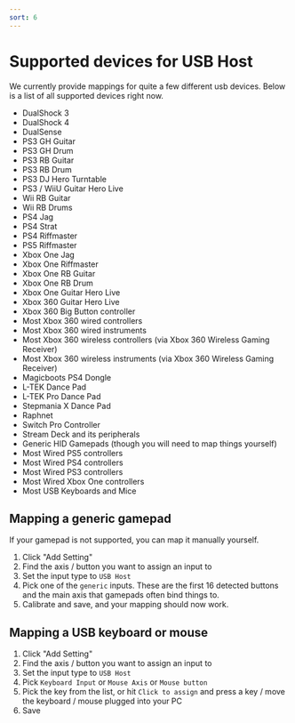 ```yaml
---
sort: 6
---
```

# Supported devices for USB Host

We currently provide mappings for quite a few different usb devices. Below is a list of all supported devices right now.

- DualShock 3
- DualShock 4
- DualSense
- PS3 GH Guitar
- PS3 GH Drum
- PS3 RB Guitar
- PS3 RB Drum
- PS3 DJ Hero Turntable
- PS3 / WiiU Guitar Hero Live
- Wii RB Guitar
- Wii RB Drums
- PS4 Jag
- PS4 Strat
- PS4 Riffmaster
- PS5 Riffmaster
- Xbox One Jag
- Xbox One Riffmaster
- Xbox One RB Guitar
- Xbox One RB Drum
- Xbox One Guitar Hero Live
- Xbox 360 Guitar Hero Live
- Xbox 360 Big Button controller
- Most Xbox 360 wired controllers
- Most Xbox 360 wired instruments
- Most Xbox 360 wireless controllers (via Xbox 360 Wireless Gaming Receiver)
- Most Xbox 360 wireless instruments (via Xbox 360 Wireless Gaming Receiver)
- Magicboots PS4 Dongle
- L-TEK Dance Pad
- L-TEK Pro Dance Pad
- Stepmania X Dance Pad
- Raphnet
- Switch Pro Controller
- Stream Deck and its peripherals
- Generic HID Gamepads (though you will need to map things yourself)
- Most Wired PS5 controllers
- Most Wired PS4 controllers
- Most Wired PS3 controllers
- Most Wired Xbox One controllers
- Most USB Keyboards and Mice

## Mapping a generic gamepad
If your gamepad is not supported, you can map it manually yourself.

1. Click "Add Setting"
2. Find the axis / button you want to assign an input to
3. Set the input type to `USB Host`
4. Pick one of the `generic` inputs. These are the first 16 detected buttons and the main axis that gamepads often bind things to.
5. Calibrate and save, and your mapping should now work.

## Mapping a USB keyboard or mouse

1. Click "Add Setting"
2. Find the axis / button you want to assign an input to
3. Set the input type to `USB Host`
4. Pick `Keyboard Input` or `Mouse Axis` or `Mouse button`
5. Pick the key from the list, or hit `Click to assign` and press a key / move the keyboard / mouse plugged into your PC
6. Save